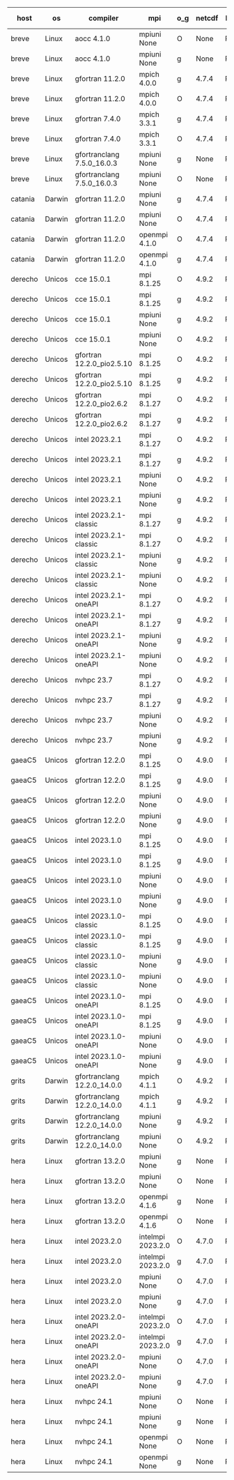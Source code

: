 

| host     | os       | compiler                              | mpi                      | o_g        | netcdf        | build       | u_pass          | u_fail          | s_pass            | s_fail            | e_pass             | e_fail             | nuopc_pass       | nuopc_fail       | artifacts link          |
|----------|----------|---------------------------------------|--------------------------|------------|---------------|-------------|-----------------|-----------------|-------------------|-------------------|--------------------|--------------------|------------------|------------------|-------------------------|
| breve | Linux | aocc 4.1.0 | mpiuni None  | O | None  | PASS | 12415 | 26 | 8 | 0 | 44 | 0 | None | None | <a href="https://github.com/esmf-org/esmf-test-artifacts/tree/0a5234a774eea025e33d3e6bb76153d49ae31799/develop/aocc/4.1.0/O/mpiuni/None" target="_blank">0a5234a</a> | 
| breve | Linux | aocc 4.1.0 | mpiuni None  | g | None  | PASS | 12415 | 26 | 8 | 0 | 44 | 0 | None | None | <a href="https://github.com/esmf-org/esmf-test-artifacts/tree/1330eebd669dd2a6f1d3b65666b0993523fa09e4/develop/aocc/4.1.0/g/mpiuni/None" target="_blank">1330eeb</a> | 
| breve | Linux | gfortran 11.2.0 | mpich 4.0.0  | g | 4.7.4  | PASS | 14109 | 0 | 49 | 0 | 81 | 0 | 47 | 0 | <a href="https://github.com/esmf-org/esmf-test-artifacts/tree/3b9c3d2c6c3e7db6b6c6bc64b4f7a79a1d62b71c/develop/gfortran/11.2.0/g/mpich/4.0.0" target="_blank">3b9c3d2</a> | 
| breve | Linux | gfortran 11.2.0 | mpich 4.0.0  | O | 4.7.4  | PASS | 14109 | 0 | 49 | 0 | 81 | 0 | 47 | 0 | <a href="https://github.com/esmf-org/esmf-test-artifacts/tree/e8ca5a8e83a92b2f1fe06c95e84cdf957a9ec8e1/develop/gfortran/11.2.0/O/mpich/4.0.0" target="_blank">e8ca5a8</a> | 
| breve | Linux | gfortran 7.4.0 | mpich 3.3.1  | g | 4.7.4  | PASS | 14109 | 0 | 49 | 0 | 81 | 0 | 47 | 0 | <a href="https://github.com/esmf-org/esmf-test-artifacts/tree/55f4696bf56be44d1ae40d59f9449357f9ec5b77/develop/gfortran/7.4.0/g/mpich/3.3.1" target="_blank">55f4696</a> | 
| breve | Linux | gfortran 7.4.0 | mpich 3.3.1  | O | 4.7.4  | PASS | 14109 | 0 | 49 | 0 | 81 | 0 | 47 | 0 | <a href="https://github.com/esmf-org/esmf-test-artifacts/tree/38ff73a9fd1e780c29e5aedf2120a679b0e0f96e/develop/gfortran/7.4.0/O/mpich/3.3.1" target="_blank">38ff73a</a> | 
| breve | Linux | gfortranclang 7.5.0_16.0.3 | mpiuni None  | g | None  | PASS | 12441 | 0 | 8 | 0 | 44 | 0 | None | None | <a href="https://github.com/esmf-org/esmf-test-artifacts/tree/de962cd946484ffbc5a0c0ddde8ddde12c5bc590/develop/gfortranclang/7.5.0_16.0.3/g/mpiuni/None" target="_blank">de962cd</a> | 
| breve | Linux | gfortranclang 7.5.0_16.0.3 | mpiuni None  | O | None  | PASS | 12441 | 0 | 8 | 0 | 44 | 0 | None | None | <a href="https://github.com/esmf-org/esmf-test-artifacts/tree/ba6c5a76f47796b2d68a2c33a50d09d122e291df/develop/gfortranclang/7.5.0_16.0.3/O/mpiuni/None" target="_blank">ba6c5a7</a> | 
| catania | Darwin | gfortran 11.2.0 | mpiuni None  | g | 4.7.4  | PASS | 12441 | 0 | 8 | 0 | 44 | 0 | None | None | <a href="https://github.com/esmf-org/esmf-test-artifacts/tree/54a8ad0d85ecf483f779a14c1c40a0c8d4102f01/develop/gfortran/11.2.0/g/mpiuni/None" target="_blank">54a8ad0</a> | 
| catania | Darwin | gfortran 11.2.0 | mpiuni None  | O | 4.7.4  | PASS | 12441 | 0 | 8 | 0 | 44 | 0 | None | None | <a href="https://github.com/esmf-org/esmf-test-artifacts/tree/f19bb38e2391dec266f9f18029b2303f34934899/develop/gfortran/11.2.0/O/mpiuni/None" target="_blank">f19bb38</a> | 
| catania | Darwin | gfortran 11.2.0 | openmpi 4.1.0  | O | 4.7.4  | PASS | 14106 | 3 | 49 | 0 | 81 | 0 | 47 | 0 | <a href="https://github.com/esmf-org/esmf-test-artifacts/tree/23f0acc3ea031426912f0445f1e3646cddb28154/develop/gfortran/11.2.0/O/openmpi/4.1.0" target="_blank">23f0acc</a> | 
| catania | Darwin | gfortran 11.2.0 | openmpi 4.1.0  | g | 4.7.4  | PASS | 14106 | 3 | 49 | 0 | 81 | 0 | 47 | 0 | <a href="https://github.com/esmf-org/esmf-test-artifacts/tree/5909e1718cb506e5cc60f8a7a622fdcb7983d746/develop/gfortran/11.2.0/g/openmpi/4.1.0" target="_blank">5909e17</a> | 
| derecho | Unicos | cce 15.0.1 | mpi 8.1.25  | O | 4.9.2  | PASS | 14031 | 78 | 49 | 0 | 81 | 0 | 47 | 0 | <a href="https://github.com/esmf-org/esmf-test-artifacts/tree/b7d604b65006446c647cf9b2a063427ebce429c9/develop/cce/15.0.1/O/mpi/8.1.25" target="_blank">b7d604b</a> | 
| derecho | Unicos | cce 15.0.1 | mpi 8.1.25  | g | 4.9.2  | PASS | 14033 | 76 | 49 | 0 | 81 | 0 | 47 | 0 | <a href="https://github.com/esmf-org/esmf-test-artifacts/tree/5e12623c6ca57bbbbf0b8f027ca269961d05cf42/develop/cce/15.0.1/g/mpi/8.1.25" target="_blank">5e12623</a> | 
| derecho | Unicos | cce 15.0.1 | mpiuni None  | g | 4.9.2  | PASS | 12365 | 76 | 8 | 0 | 44 | 0 | None | None | <a href="https://github.com/esmf-org/esmf-test-artifacts/tree/31e00e113b2924a10ad619e293ec65f6178dd9a4/develop/cce/15.0.1/g/mpiuni/None" target="_blank">31e00e1</a> | 
| derecho | Unicos | cce 15.0.1 | mpiuni None  | O | 4.9.2  | PASS | 12363 | 78 | 8 | 0 | 44 | 0 | None | None | <a href="https://github.com/esmf-org/esmf-test-artifacts/tree/19079b6cfef91391f0db6982abfacdd62da0333c/develop/cce/15.0.1/O/mpiuni/None" target="_blank">19079b6</a> | 
| derecho | Unicos | gfortran 12.2.0_pio2.5.10 | mpi 8.1.25  | O | 4.9.2  | PASS | 14109 | 0 | 49 | 0 | 81 | 0 | 47 | 0 | <a href="https://github.com/esmf-org/esmf-test-artifacts/tree/4681a5a7d984452c40587856039201bc6949a702/develop/gfortran/12.2.0_pio2.5.10/O/mpi/8.1.25" target="_blank">4681a5a</a> | 
| derecho | Unicos | gfortran 12.2.0_pio2.5.10 | mpi 8.1.25  | g | 4.9.2  | PASS | 14109 | 0 | 49 | 0 | 81 | 0 | 47 | 0 | <a href="https://github.com/esmf-org/esmf-test-artifacts/tree/bd280f8bc5bcb4122c811611a095d7a88ee4235f/develop/gfortran/12.2.0_pio2.5.10/g/mpi/8.1.25" target="_blank">bd280f8</a> | 
| derecho | Unicos | gfortran 12.2.0_pio2.6.2 | mpi 8.1.27  | O | 4.9.2  | PASS | 14109 | 0 | 49 | 0 | 81 | 0 | 47 | 0 | <a href="https://github.com/esmf-org/esmf-test-artifacts/tree/ed69705dd1afdc86e61a6c3615fba379a715845a/develop/gfortran/12.2.0_pio2.6.2/O/mpi/8.1.27" target="_blank">ed69705</a> | 
| derecho | Unicos | gfortran 12.2.0_pio2.6.2 | mpi 8.1.27  | g | 4.9.2  | PASS | 14109 | 0 | 49 | 0 | 81 | 0 | 47 | 0 | <a href="https://github.com/esmf-org/esmf-test-artifacts/tree/2315fcc3908e4db41cea42e3b28d9990f5e4aee3/develop/gfortran/12.2.0_pio2.6.2/g/mpi/8.1.27" target="_blank">2315fcc</a> | 
| derecho | Unicos | intel 2023.2.1 | mpi 8.1.27  | O | 4.9.2  | PASS | 14109 | 0 | 49 | 0 | 81 | 0 | 47 | 0 | <a href="https://github.com/esmf-org/esmf-test-artifacts/tree/ff6830f3081f3d0887aff1ce502128228b8c2d07/develop/intel/2023.2.1/O/mpi/8.1.27" target="_blank">ff6830f</a> | 
| derecho | Unicos | intel 2023.2.1 | mpi 8.1.27  | g | 4.9.2  | PASS | 14109 | 0 | 49 | 0 | 81 | 0 | 47 | 0 | <a href="https://github.com/esmf-org/esmf-test-artifacts/tree/2417ba008ca6070ee99a159ed09d6a1c38580354/develop/intel/2023.2.1/g/mpi/8.1.27" target="_blank">2417ba0</a> | 
| derecho | Unicos | intel 2023.2.1 | mpiuni None  | O | 4.9.2  | PASS | 12441 | 0 | 8 | 0 | 44 | 0 | None | None | <a href="https://github.com/esmf-org/esmf-test-artifacts/tree/3403bad90284d350ebe10455538abfae7800a60c/develop/intel/2023.2.1/O/mpiuni/None" target="_blank">3403bad</a> | 
| derecho | Unicos | intel 2023.2.1 | mpiuni None  | g | 4.9.2  | PASS | 12441 | 0 | 8 | 0 | 44 | 0 | None | None | <a href="https://github.com/esmf-org/esmf-test-artifacts/tree/1b90a56155caa3806b7579961ebe2268457cd9fc/develop/intel/2023.2.1/g/mpiuni/None" target="_blank">1b90a56</a> | 
| derecho | Unicos | intel 2023.2.1-classic | mpi 8.1.27  | g | 4.9.2  | PASS | 14109 | 0 | 49 | 0 | 81 | 0 | 47 | 0 | <a href="https://github.com/esmf-org/esmf-test-artifacts/tree/7a2ee56c5deb335c6b33128725b9ddd33d7883a5/develop/intel/2023.2.1-classic/g/mpi/8.1.27" target="_blank">7a2ee56</a> | 
| derecho | Unicos | intel 2023.2.1-classic | mpi 8.1.27  | O | 4.9.2  | PASS | 14109 | 0 | 49 | 0 | 81 | 0 | 47 | 0 | <a href="https://github.com/esmf-org/esmf-test-artifacts/tree/f92f3288454d65ad3de54dee569f2e712b6b4576/develop/intel/2023.2.1-classic/O/mpi/8.1.27" target="_blank">f92f328</a> | 
| derecho | Unicos | intel 2023.2.1-classic | mpiuni None  | g | 4.9.2  | PASS | 12441 | 0 | 8 | 0 | 44 | 0 | None | None | <a href="https://github.com/esmf-org/esmf-test-artifacts/tree/4852cdcc58e5026fd842754f82235a1bb5137908/develop/intel/2023.2.1-classic/g/mpiuni/None" target="_blank">4852cdc</a> | 
| derecho | Unicos | intel 2023.2.1-classic | mpiuni None  | O | 4.9.2  | PASS | 12441 | 0 | 8 | 0 | 44 | 0 | None | None | <a href="https://github.com/esmf-org/esmf-test-artifacts/tree/fa3daa94e02637939c924dcfc8a9a15e90a96975/develop/intel/2023.2.1-classic/O/mpiuni/None" target="_blank">fa3daa9</a> | 
| derecho | Unicos | intel 2023.2.1-oneAPI | mpi 8.1.27  | O | 4.9.2  | PASS | 14109 | 0 | 48 | 1 | 81 | 0 | 47 | 0 | <a href="https://github.com/esmf-org/esmf-test-artifacts/tree/e6601eab4243597725fe8d1e49357255c0a2fe85/develop/intel/2023.2.1-oneAPI/O/mpi/8.1.27" target="_blank">e6601ea</a> | 
| derecho | Unicos | intel 2023.2.1-oneAPI | mpi 8.1.27  | g | 4.9.2  | PASS | 14109 | 0 | 49 | 0 | 81 | 0 | 47 | 0 | <a href="https://github.com/esmf-org/esmf-test-artifacts/tree/76d5fe08c921d9c606055dc52ec4f7c3f425ba49/develop/intel/2023.2.1-oneAPI/g/mpi/8.1.27" target="_blank">76d5fe0</a> | 
| derecho | Unicos | intel 2023.2.1-oneAPI | mpiuni None  | g | 4.9.2  | PASS | 12441 | 0 | 8 | 0 | 44 | 0 | None | None | <a href="https://github.com/esmf-org/esmf-test-artifacts/tree/061c0ff99b8ad03ebbb0a0375c90ecb97fc4bef4/develop/intel/2023.2.1-oneAPI/g/mpiuni/None" target="_blank">061c0ff</a> | 
| derecho | Unicos | intel 2023.2.1-oneAPI | mpiuni None  | O | 4.9.2  | PASS | 12441 | 0 | 8 | 0 | 44 | 0 | None | None | <a href="https://github.com/esmf-org/esmf-test-artifacts/tree/b9e2fadbd56af069e6fb218bcc3a1ff7503171db/develop/intel/2023.2.1-oneAPI/O/mpiuni/None" target="_blank">b9e2fad</a> | 
| derecho | Unicos | nvhpc 23.7 | mpi 8.1.27  | O | 4.9.2  | PASS | 14109 | 0 | 49 | 0 | 81 | 0 | 47 | 0 | <a href="https://github.com/esmf-org/esmf-test-artifacts/tree/3006ab46cebc16d3e592426317ee8e728b4fd3f9/develop/nvhpc/23.7/O/mpi/8.1.27" target="_blank">3006ab4</a> | 
| derecho | Unicos | nvhpc 23.7 | mpi 8.1.27  | g | 4.9.2  | PASS | 14109 | 0 | 49 | 0 | 81 | 0 | 47 | 0 | <a href="https://github.com/esmf-org/esmf-test-artifacts/tree/c014a571945866b6ed61d26d45ac465493a868ce/develop/nvhpc/23.7/g/mpi/8.1.27" target="_blank">c014a57</a> | 
| derecho | Unicos | nvhpc 23.7 | mpiuni None  | O | 4.9.2  | PASS | 12441 | 0 | 8 | 0 | 44 | 0 | None | None | <a href="https://github.com/esmf-org/esmf-test-artifacts/tree/0dc19bc28d43b10af8bccd8789ae3e448ca6db9c/develop/nvhpc/23.7/O/mpiuni/None" target="_blank">0dc19bc</a> | 
| derecho | Unicos | nvhpc 23.7 | mpiuni None  | g | 4.9.2  | PASS | 12441 | 0 | 8 | 0 | 44 | 0 | None | None | <a href="https://github.com/esmf-org/esmf-test-artifacts/tree/b9747ef87257dc0b6b69cb098155a1d58658a499/develop/nvhpc/23.7/g/mpiuni/None" target="_blank">b9747ef</a> | 
| gaeaC5 | Unicos | gfortran 12.2.0 | mpi 8.1.25  | O | 4.9.0  | PASS | None | None | None | None | None | None | None | None | <a href="https://github.com/esmf-org/esmf-test-artifacts/tree/b5e304682f19a1aa4bf38579405efe6e84020e93/develop/gfortran/12.2.0/O/mpi/8.1.25" target="_blank">b5e3046</a> | 
| gaeaC5 | Unicos | gfortran 12.2.0 | mpi 8.1.25  | g | 4.9.0  | PASS | 14109 | 0 | 49 | 0 | 81 | 0 | 47 | 0 | <a href="https://github.com/esmf-org/esmf-test-artifacts/tree/187994e7fa29d34c8eb4e0b4d79e3ae9c4a0b75e/develop/gfortran/12.2.0/g/mpi/8.1.25" target="_blank">187994e</a> | 
| gaeaC5 | Unicos | gfortran 12.2.0 | mpiuni None  | O | 4.9.0  | PASS | 12441 | 0 | 8 | 0 | 44 | 0 | None | None | <a href="https://github.com/esmf-org/esmf-test-artifacts/tree/72f69efd2328dd76a48580378da3d87ccdcd2693/develop/gfortran/12.2.0/O/mpiuni/None" target="_blank">72f69ef</a> | 
| gaeaC5 | Unicos | gfortran 12.2.0 | mpiuni None  | g | 4.9.0  | PASS | 12441 | 0 | 8 | 0 | 44 | 0 | None | None | <a href="https://github.com/esmf-org/esmf-test-artifacts/tree/1409217bca73bd12d1ab5da3c103fe025b8dfde0/develop/gfortran/12.2.0/g/mpiuni/None" target="_blank">1409217</a> | 
| gaeaC5 | Unicos | intel 2023.1.0 | mpi 8.1.25  | O | 4.9.0  | PASS | None | None | None | None | None | None | None | None | <a href="https://github.com/esmf-org/esmf-test-artifacts/tree/98ef13da6be69dc635b57cd579c71af929170c68/develop/intel/2023.1.0/O/mpi/8.1.25" target="_blank">98ef13d</a> | 
| gaeaC5 | Unicos | intel 2023.1.0 | mpi 8.1.25  | g | 4.9.0  | PASS | None | None | None | None | None | None | None | None | <a href="https://github.com/esmf-org/esmf-test-artifacts/tree/6b3003f2a7ba41ee27bdab11c95a00f3fdb755eb/develop/intel/2023.1.0/g/mpi/8.1.25" target="_blank">6b3003f</a> | 
| gaeaC5 | Unicos | intel 2023.1.0 | mpiuni None  | O | 4.9.0  | PASS | 12441 | 0 | 8 | 0 | 44 | 0 | None | None | <a href="https://github.com/esmf-org/esmf-test-artifacts/tree/5f3bc00198f78cdb0ce74b9c74c36d801bf57e85/develop/intel/2023.1.0/O/mpiuni/None" target="_blank">5f3bc00</a> | 
| gaeaC5 | Unicos | intel 2023.1.0 | mpiuni None  | g | 4.9.0  | PASS | 12441 | 0 | 8 | 0 | 44 | 0 | None | None | <a href="https://github.com/esmf-org/esmf-test-artifacts/tree/d9b5208a98a46bdd0026b7e330618bf4b0d7acef/develop/intel/2023.1.0/g/mpiuni/None" target="_blank">d9b5208</a> | 
| gaeaC5 | Unicos | intel 2023.1.0-classic | mpi 8.1.25  | O | 4.9.0  | PASS | None | None | None | None | None | None | None | None | <a href="https://github.com/esmf-org/esmf-test-artifacts/tree/a00ccb98fe4a5b808b2febc0bb389508b34d2d3e/develop/intel/2023.1.0-classic/O/mpi/8.1.25" target="_blank">a00ccb9</a> | 
| gaeaC5 | Unicos | intel 2023.1.0-classic | mpi 8.1.25  | g | 4.9.0  | PASS | None | None | None | None | None | None | None | None | <a href="https://github.com/esmf-org/esmf-test-artifacts/tree/12c8bec1cf395454b9c324519cae489c57a05fd6/develop/intel/2023.1.0-classic/g/mpi/8.1.25" target="_blank">12c8bec</a> | 
| gaeaC5 | Unicos | intel 2023.1.0-classic | mpiuni None  | g | 4.9.0  | PASS | 12441 | 0 | 8 | 0 | 44 | 0 | None | None | <a href="https://github.com/esmf-org/esmf-test-artifacts/tree/23edc40272198060cfbb05730a10ab14176b673f/develop/intel/2023.1.0-classic/g/mpiuni/None" target="_blank">23edc40</a> | 
| gaeaC5 | Unicos | intel 2023.1.0-classic | mpiuni None  | O | 4.9.0  | PASS | 12441 | 0 | 8 | 0 | 44 | 0 | None | None | <a href="https://github.com/esmf-org/esmf-test-artifacts/tree/46fcbdd63d7a9add18aceb2dca262b76b5615545/develop/intel/2023.1.0-classic/O/mpiuni/None" target="_blank">46fcbdd</a> | 
| gaeaC5 | Unicos | intel 2023.1.0-oneAPI | mpi 8.1.25  | O | 4.9.0  | PASS | None | None | None | None | None | None | None | None | <a href="https://github.com/esmf-org/esmf-test-artifacts/tree/6177139e190ecae1cb0200fb0bacf537fb617a68/develop/intel/2023.1.0-oneAPI/O/mpi/8.1.25" target="_blank">6177139</a> | 
| gaeaC5 | Unicos | intel 2023.1.0-oneAPI | mpi 8.1.25  | g | 4.9.0  | PASS | 14109 | 0 | 49 | 0 | 81 | 0 | 37 | 10 | <a href="https://github.com/esmf-org/esmf-test-artifacts/tree/200d09694cfc74d9a15e444b6233f4794ba58f59/develop/intel/2023.1.0-oneAPI/g/mpi/8.1.25" target="_blank">200d096</a> | 
| gaeaC5 | Unicos | intel 2023.1.0-oneAPI | mpiuni None  | O | 4.9.0  | PASS | 12441 | 0 | 8 | 0 | 44 | 0 | None | None | <a href="https://github.com/esmf-org/esmf-test-artifacts/tree/659fb073eee73c99d840f4e246567da5da473aeb/develop/intel/2023.1.0-oneAPI/O/mpiuni/None" target="_blank">659fb07</a> | 
| gaeaC5 | Unicos | intel 2023.1.0-oneAPI | mpiuni None  | g | 4.9.0  | PASS | None | None | None | None | None | None | None | None | <a href="https://github.com/esmf-org/esmf-test-artifacts/tree/9b32a49f66e7eb22c42e757198ab159b658681b1/develop/intel/2023.1.0-oneAPI/g/mpiuni/None" target="_blank">9b32a49</a> | 
| grits | Darwin | gfortranclang 12.2.0_14.0.0 | mpich 4.1.1  | O | 4.9.2  | PASS | 14109 | 0 | 49 | 0 | 81 | 0 | 44 | 3 | <a href="https://github.com/esmf-org/esmf-test-artifacts/tree/7188f978dd3923e7560a10ffa0ec6b875b2c49e7/develop/gfortranclang/12.2.0_14.0.0/O/mpich/4.1.1" target="_blank">7188f97</a> | 
| grits | Darwin | gfortranclang 12.2.0_14.0.0 | mpich 4.1.1  | g | 4.9.2  | PASS | 14109 | 0 | 49 | 0 | 81 | 0 | 44 | 3 | <a href="https://github.com/esmf-org/esmf-test-artifacts/tree/7e3d1f78bad98819a6706777122dc4c9144ef121/develop/gfortranclang/12.2.0_14.0.0/g/mpich/4.1.1" target="_blank">7e3d1f7</a> | 
| grits | Darwin | gfortranclang 12.2.0_14.0.0 | mpiuni None  | g | 4.9.2  | PASS | 12441 | 0 | 8 | 0 | 44 | 0 | None | None | <a href="https://github.com/esmf-org/esmf-test-artifacts/tree/f7edc16f9e17590b6cfde8419c115e0c5dd3aa29/develop/gfortranclang/12.2.0_14.0.0/g/mpiuni/None" target="_blank">f7edc16</a> | 
| grits | Darwin | gfortranclang 12.2.0_14.0.0 | mpiuni None  | O | 4.9.2  | PASS | 12441 | 0 | 8 | 0 | 44 | 0 | None | None | <a href="https://github.com/esmf-org/esmf-test-artifacts/tree/f7f1adf9bc83b095846031adde13af774a913408/develop/gfortranclang/12.2.0_14.0.0/O/mpiuni/None" target="_blank">f7f1adf</a> | 
| hera | Linux | gfortran 13.2.0 | mpiuni None  | g | None  | PASS | 12441 | 0 | 8 | 0 | 44 | 0 | None | None | <a href="https://github.com/esmf-org/esmf-test-artifacts/tree/a21fedd52e5201f0b5630768397bcd0b4be08d64/develop/gfortran/13.2.0/g/mpiuni/None" target="_blank">a21fedd</a> | 
| hera | Linux | gfortran 13.2.0 | mpiuni None  | O | None  | PASS | 12441 | 0 | 8 | 0 | 44 | 0 | None | None | <a href="https://github.com/esmf-org/esmf-test-artifacts/tree/3a8ef4e004737a3a64ddf5dc2fef06944a9553df/develop/gfortran/13.2.0/O/mpiuni/None" target="_blank">3a8ef4e</a> | 
| hera | Linux | gfortran 13.2.0 | openmpi 4.1.6  | g | None  | PASS | 14109 | 0 | 49 | 0 | 81 | 0 | 47 | 0 | <a href="https://github.com/esmf-org/esmf-test-artifacts/tree/8a2d309cf0ebbe4006f8f391749223e2c2204592/develop/gfortran/13.2.0/g/openmpi/4.1.6" target="_blank">8a2d309</a> | 
| hera | Linux | gfortran 13.2.0 | openmpi 4.1.6  | O | None  | PASS | 14109 | 0 | 49 | 0 | 81 | 0 | 47 | 0 | <a href="https://github.com/esmf-org/esmf-test-artifacts/tree/db79630a9e71e48276f04a4da5b37cbe0a1c350a/develop/gfortran/13.2.0/O/openmpi/4.1.6" target="_blank">db79630</a> | 
| hera | Linux | intel 2023.2.0 | intelmpi 2023.2.0  | O | 4.7.0  | PASS | 14109 | 0 | 49 | 0 | 81 | 0 | 47 | 0 | <a href="https://github.com/esmf-org/esmf-test-artifacts/tree/2ab39f39eb59eb69bcd37e63aee4eda48a2832bf/develop/intel/2023.2.0/O/intelmpi/2023.2.0" target="_blank">2ab39f3</a> | 
| hera | Linux | intel 2023.2.0 | intelmpi 2023.2.0  | g | 4.7.0  | PASS | 14109 | 0 | 49 | 0 | 81 | 0 | 47 | 0 | <a href="https://github.com/esmf-org/esmf-test-artifacts/tree/5361f1685b582af9581d2ebcad7b4406c246799b/develop/intel/2023.2.0/g/intelmpi/2023.2.0" target="_blank">5361f16</a> | 
| hera | Linux | intel 2023.2.0 | mpiuni None  | O | 4.7.0  | PASS | 12441 | 0 | 8 | 0 | 44 | 0 | None | None | <a href="https://github.com/esmf-org/esmf-test-artifacts/tree/77111f334e79a1244447574d35aa3e5b4abdac65/develop/intel/2023.2.0/O/mpiuni/None" target="_blank">77111f3</a> | 
| hera | Linux | intel 2023.2.0 | mpiuni None  | g | 4.7.0  | PASS | 12441 | 0 | 8 | 0 | 44 | 0 | None | None | <a href="https://github.com/esmf-org/esmf-test-artifacts/tree/606831284920a8711cac9335356948c68835ddb3/develop/intel/2023.2.0/g/mpiuni/None" target="_blank">6068312</a> | 
| hera | Linux | intel 2023.2.0-oneAPI | intelmpi 2023.2.0  | O | 4.7.0  | PASS | 14109 | 0 | 48 | 1 | 81 | 0 | 47 | 0 | <a href="https://github.com/esmf-org/esmf-test-artifacts/tree/ef446545fa898cc42dd21752eecc722adbfca7e9/develop/intel/2023.2.0-oneAPI/O/intelmpi/2023.2.0" target="_blank">ef44654</a> | 
| hera | Linux | intel 2023.2.0-oneAPI | intelmpi 2023.2.0  | g | 4.7.0  | PASS | 14109 | 0 | 49 | 0 | 81 | 0 | 47 | 0 | <a href="https://github.com/esmf-org/esmf-test-artifacts/tree/1aa7dcf3f329329036f03486bc17d313af3378e8/develop/intel/2023.2.0-oneAPI/g/intelmpi/2023.2.0" target="_blank">1aa7dcf</a> | 
| hera | Linux | intel 2023.2.0-oneAPI | mpiuni None  | O | 4.7.0  | PASS | 12441 | 0 | 8 | 0 | 44 | 0 | None | None | <a href="https://github.com/esmf-org/esmf-test-artifacts/tree/2d7c6022fe1ef92baf934f89d12cbed1b3bd557a/develop/intel/2023.2.0-oneAPI/O/mpiuni/None" target="_blank">2d7c602</a> | 
| hera | Linux | intel 2023.2.0-oneAPI | mpiuni None  | g | 4.7.0  | PASS | 12441 | 0 | 8 | 0 | 44 | 0 | None | None | <a href="https://github.com/esmf-org/esmf-test-artifacts/tree/c85e94b3d56d995f84a66640b3b0d825bfdd3086/develop/intel/2023.2.0-oneAPI/g/mpiuni/None" target="_blank">c85e94b</a> | 
| hera | Linux | nvhpc 24.1 | mpiuni None  | O | None  | PASS | 12441 | 0 | 8 | 0 | 44 | 0 | None | None | <a href="https://github.com/esmf-org/esmf-test-artifacts/tree/4ff9d5d806ca952060ebd82dc7d31563215c90a3/develop/nvhpc/24.1/O/mpiuni/None" target="_blank">4ff9d5d</a> | 
| hera | Linux | nvhpc 24.1 | mpiuni None  | g | None  | PASS | 12441 | 0 | 8 | 0 | 44 | 0 | None | None | <a href="https://github.com/esmf-org/esmf-test-artifacts/tree/23c7c5923ce0ec6ef14c592a6bb39a0dee314967/develop/nvhpc/24.1/g/mpiuni/None" target="_blank">23c7c59</a> | 
| hera | Linux | nvhpc 24.1 | openmpi None  | O | None  | PASS | 14109 | 0 | 49 | 0 | 81 | 0 | 47 | 0 | <a href="https://github.com/esmf-org/esmf-test-artifacts/tree/e2bac68785552fe75a0f29ae03dbbd978c0a3c07/develop/nvhpc/24.1/O/openmpi/None" target="_blank">e2bac68</a> | 
| hera | Linux | nvhpc 24.1 | openmpi None  | g | None  | PASS | 14109 | 0 | 49 | 0 | 81 | 0 | 47 | 0 | <a href="https://github.com/esmf-org/esmf-test-artifacts/tree/4d975baf2d451d1496acbedd494fac4e4ad9822f/develop/nvhpc/24.1/g/openmpi/None" target="_blank">4d975ba</a> | 
